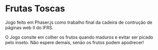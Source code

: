 # Frutas Toscas

Jogo feito em Phaser.js como trabalho final da cadeira de contrução de páginas web II do IFRS.

O Jogo consite em colher os frutos quando maduros e evitar ser picado pelo inseto. Não espere demais, senão os frutos podem apodrecer!
